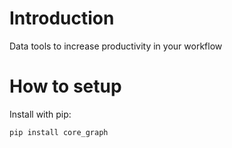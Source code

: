 # Introduction
Data tools to increase productivity in your workflow

# How to setup
Install with pip:
```
pip install core_graph
```
